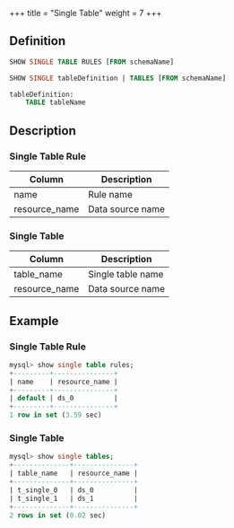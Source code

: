 +++
title = "Single Table"
weight = 7
+++

## Definition

```sql
SHOW SINGLE TABLE RULES [FROM schemaName]

SHOW SINGLE tableDefinition | TABLES [FROM schemaName]

tableDefinition:
    TABLE tableName
```

## Description

### Single Table Rule

| Column        | Description       |
| ------------- | ------------------|
| name          | Rule name         |
| resource_name | Data source name  |

### Single Table

| Column        | Description        |
| ------------- | ------------------ |
| table_name    | Single table name  |
| resource_name | Data source name   |

## Example

### Single Table Rule

```sql
mysql> show single table rules;
+---------+---------------+
| name    | resource_name |
+---------+---------------+
| default | ds_0          |
+---------+---------------+
1 row in set (3.59 sec)
```

### Single Table

```sql
mysql> show single tables;
+--------------+---------------+
| table_name   | resource_name |
+--------------+---------------+
| t_single_0   | ds_0          |
| t_single_1   | ds_1          |
+--------------+---------------+
2 rows in set (0.02 sec)
```
